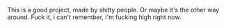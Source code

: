 This is a good project, made by shitty people. Or maybe it's the other way around. Fuck it, i can't remember, i'm fucking high right now.
